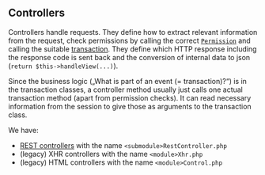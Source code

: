 ## Controllers

Controllers handle requests.
They define how to extract relevant information from the
request, check permissions by calling the correct [`Permission`](php-structure.md#permissions) and calling the suitable [transaction](php-structure.md#transactions).
They define which HTTP response including the response code
is sent back and the conversion of internal data to json
(`return $this->handleView(...)`).

Since the business logic („What is part of an event (= transaction)?“)
is in the transaction classes, a controller method
usually just calls one actual transaction method (apart from permission checks).
It can read necessary information from the session to give those
as arguments to the transaction class.

We have:
- [REST controllers](requests.md#rest-api) with the name `<submodule>RestController.php`
- (legacy) XHR controllers with the name `<module>Xhr.php`
- (legacy) HTML controllers with the name `<module>Control.php`
